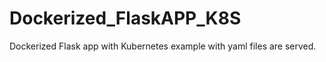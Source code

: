 # Dockerized_FlaskAPP_K8S

Dockerized Flask app with Kubernetes example with yaml files are served.

